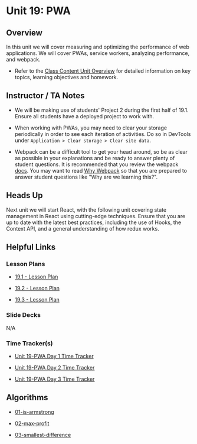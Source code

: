 # Unit 19: PWA

## Overview

In this unit we will cover measuring and optimizing the performance of web applications. We will cover PWAs, service workers, analyzing performance, and webpack.

  * Refer to the [Class Content Unit Overview](../../../01-Class-Content/19-PWA/README.md) for detailed information on key topics, learning objectives and homework.

## Instructor / TA Notes

* We will be making use of students' Project 2 during the first half of 19.1. Ensure all students have a deployed project to work with.

* When working with PWAs, you may need to clear your storage periodically in order to see each iteration of activities. Do so in DevTools under `Application > Clear storage > Clear site data`.

* Webpack can be a difficult tool to get your head around, so be as clear as possible in your explanations and be ready to answer plenty of student questions. It is recommended that you review the webpack [docs](https://webpack.js.org/concepts). You may want to read [Why Webpack](https://webpack.js.org/concepts/why-webpack) so that you are prepared to answer student questions like "Why are we learning this?".

## Heads Up

Next unit we will start React, with the following unit covering state management in React using cutting-edge techniques. Ensure that you are up to date with the latest best practices, including the use of Hooks, the Context API, and a general understanding of how redux works.

## Helpful Links

### Lesson Plans

  * [19.1 - Lesson Plan](01-Day_Performance/19.1-LESSON-PLAN.md)

  * [19.2 - Lesson Plan](02-Day_PWA/19.2-LESSON-PLAN.md)

  * [19.3 - Lesson Plan](03-Day_Webpack/19.3-LESSON-PLAN.md)

### Slide Decks

N/A

### Time Tracker(s)

  * [Unit 19-PWA Day 1 Time Tracker](https://docs.google.com/spreadsheets/d/1s5szPwHVNDpeiUlZ8ndGBiq6QTeTo7YW/edit?dls=true)

  * [Unit 19-PWA Day 2 Time Tracker](https://docs.google.com/spreadsheets/d/1nAEVVhWc660YTUTVAVndTty0U7snFwtW/edit?dls=true)

  * [Unit 19-PWA Day 3 Time Tracker](https://docs.google.com/spreadsheets/d/1dMB6lDHbRxoGMttesDEvRUvDDchhVtGM/edit?dls=true)

## Algorithms

  * [01-is-armstrong](../../../01-Class-Content/19-PWA/03-Algorithms/01-is-armstrong)

  * [02-max-profit](../../../01-Class-Content/19-PWA/03-Algorithms/02-max-profit)

  * [03-smallest-difference](../../../01-Class-Content/19-PWA/03-Algorithms/03-smallest-difference)
